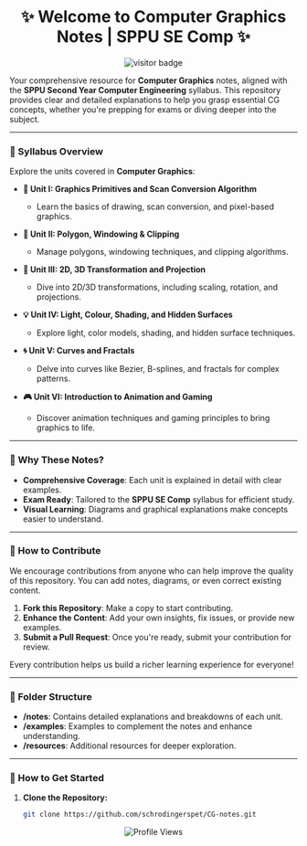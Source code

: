 <div align="center">
 
# ✨ Welcome to **Computer Graphics Notes** | SPPU SE Comp ✨

</div>

<div align="center">
  
 ![visitor badge](https://visitor-badge.laobi.icu/badge?page_id=CG-Notes.visitor-badge&right_text=My%20Page%20Visitors)  

</div>

Your comprehensive resource for **Computer Graphics** notes, aligned with the **SPPU Second Year Computer Engineering** syllabus. This repository provides clear and detailed explanations to help you grasp essential CG concepts, whether you're prepping for exams or diving deeper into the subject.

---

### 📝 Syllabus Overview

Explore the units covered in **Computer Graphics**:

- **🎨 Unit I: Graphics Primitives and Scan Conversion Algorithm**
  - Learn the basics of drawing, scan conversion, and pixel-based graphics.

- **📐 Unit II: Polygon, Windowing & Clipping**
  - Manage polygons, windowing techniques, and clipping algorithms.

- **🔄 Unit III: 2D, 3D Transformation and Projection**
  - Dive into 2D/3D transformations, including scaling, rotation, and projections.

- **💡 Unit IV: Light, Colour, Shading, and Hidden Surfaces**
  - Explore light, color models, shading, and hidden surface techniques.

- **🌀 Unit V: Curves and Fractals**
  - Delve into curves like Bezier, B-splines, and fractals for complex patterns.

- **🎮 Unit VI: Introduction to Animation and Gaming**
  - Discover animation techniques and gaming principles to bring graphics to life.

---

### 🌟 Why These Notes?

- **Comprehensive Coverage**: Each unit is explained in detail with clear examples.
- **Exam Ready**: Tailored to the **SPPU SE Comp** syllabus for efficient study.
- **Visual Learning**: Diagrams and graphical explanations make concepts easier to understand.

---

### 🤝 How to Contribute

We encourage contributions from anyone who can help improve the quality of this repository. You can add notes, diagrams, or even correct existing content.

1. **Fork this Repository**: Make a copy to start contributing.
2. **Enhance the Content**: Add your own insights, fix issues, or provide new examples.
3. **Submit a Pull Request**: Once you're ready, submit your contribution for review.

Every contribution helps us build a richer learning experience for everyone!

---

### 📁 Folder Structure

- **/notes**: Contains detailed explanations and breakdowns of each unit.
- **/examples**: Examples to complement the notes and enhance understanding.
- **/resources**: Additional resources for deeper exploration.

---

### 🚀 How to Get Started

1. **Clone the Repository:**
   ```bash
   git clone https://github.com/schrodingerspet/CG-notes.git


<p align="center">
    <img src="https://visitcount.itsvg.in/api?id=CG-Notes&label=Profile%20Views&color=6&icon=1&pretty=true" alt="Profile Views"/>
</p>
